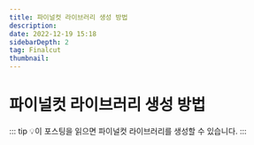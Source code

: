 ```yaml
---
title: 파이널컷 라이브러리 생성 방법
description:
date: 2022-12-19 15:18
sidebarDepth: 2
tag: Finalcut
thumbnail:
---
```


# 파이널컷 라이브러리 생성 방법

::: tip 💡이 포스팅을 읽으면
파이널컷 라이브러리를 생성할 수 있습니다.
:::
